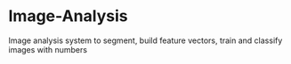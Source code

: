 # Image-Analysis
Image analysis system to segment, build feature vectors, train and classify images with numbers
